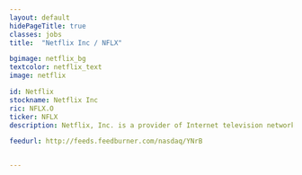 ```yaml
---
layout: default
hidePageTitle: true
classes: jobs
title:  "Netflix Inc / NFLX"

bgimage: netflix_bg
textcolor: netflix_text
image: netflix

id: Netflix
stockname: Netflix Inc
ric: NFLX.O
ticker: NFLX
description: Netflix, Inc. is a provider of Internet television network, it has over 57 million streaming members in over 50 countries. Its members can watch more than two billion hours of television (TV) shows and movies per month, including original series, documentaries and feature films on Internet-connected screen.

feedurl: http://feeds.feedburner.com/nasdaq/YNrB


---
```


